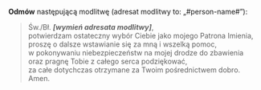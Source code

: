 **Odmów** następującą modlitwę (adresat modlitwy to: „#person-name#”):
> Św./Bł. _**[wymień adresata modlitwy]**_,  
> potwierdzam ostateczny wybór Ciebie jako mojego Patrona Imienia,  
> proszę o dalsze wstawianie się za mną i wszelką pomoc,  
> w pokonywaniu niebezpieczeństw na mojej drodze do zbawienia  
> oraz pragnę Tobie z całego serca podziękować,  
> za całe dotychczas otrzymane za Twoim pośrednictwem dobro.  
> Amen.
